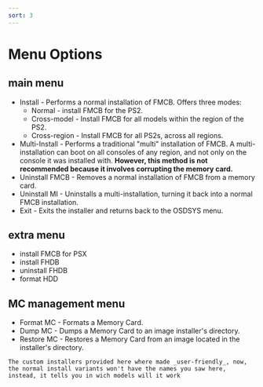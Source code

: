 ```yaml
---
sort: 3
---
```


# Menu Options
## main menu
- Install - Performs a normal installation of FMCB. Offers three modes:
  - Normal - install  FMCB for the PS2.
  - Cross-model - Install FMCB for all models within the region of the PS2.
  - Cross-region - Install FMCB for all PS2s, across all regions.
- Multi-Install - Performs a traditional "multi" installation of FMCB. A multi-installation can boot on all consoles of any region, and not only on the console it was installed with. __However, this method is not recommended because it involves corrupting the memory card.__
- Uninstall FMCB - Removes a normal installation of FMCB from a memory card.
- Uninstall MI - Uninstalls a multi-installation, turning it back into a normal FMCB installation.
- Exit - Exits the installer and returns back to the OSDSYS menu.

## extra menu
- install FMCB for PSX
- install FHDB
- uninstall FHDB
- format HDD

## MC management menu

- Format MC - Formats a Memory Card.
- Dump MC - Dumps a Memory Card to an image installer's directory.
- Restore MC - Restores a Memory Card from an image located in the installer's directory.
<!--- Shutdown - Switches off the Playstation 2 console. --->

```note
The custom installers provided here where made _user-friendly_, now, the normal install variants won't have the names you saw here, instead, it tells you in wich models will it work
```